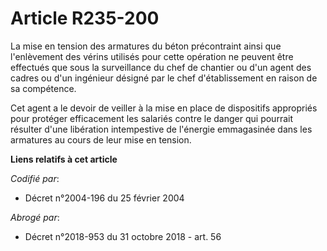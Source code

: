 # Article R235-200

La mise en tension des armatures du béton précontraint ainsi que l'enlèvement des vérins utilisés pour cette opération ne
peuvent être effectués que sous la surveillance du chef de chantier ou d'un agent des cadres ou d'un ingénieur désigné par le
chef d'établissement en raison de sa compétence.

Cet agent a le devoir de veiller à la mise en place de dispositifs appropriés pour protéger efficacement les salariés contre
le danger qui pourrait résulter d'une libération intempestive de l'énergie emmagasinée dans les armatures au cours de leur
mise en tension.

**Liens relatifs à cet article**

_Codifié par_:

  - Décret n°2004-196 du 25 février 2004

_Abrogé par_:

  - Décret n°2018-953 du 31 octobre 2018 - art. 56

